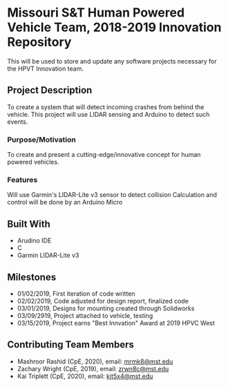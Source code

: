 # Missouri S&T Human Powered Vehicle Team, 2018-2019 Innovation Repository
This will be used to store and update any software projects necessary for the HPVT Innovation team.

## Project Description
To create a system that will detect incoming crashes from behind the vehicle. This project will use LIDAR sensing and Arduino to detect such events.
### Purpose/Motivation
To create and present a cutting-edge/innovative concept for human powered vehicles. 
### Features
Will use Garmin's LIDAR-Lite v3 sensor to detect collision
Calculation and control will be done by an Arduino Micro

## Built With
- Arudino IDE
- C
- Garmin LIDAR-Lite v3

## Milestones
- 01/02/2019, First iteration of code written
- 02/02/2019, Code adjusted for design report, finalized code
- 03/01/2019, Designs for mounting created through Solidworks
- 03/09/2919, Project attached to vehicle, testing
- 03/15/2019, Project earns "Best Innvation" Award at 2019 HPVC West

## Contributing Team Members
- Mashroor Rashid (CpE, 2020), email: mrmk8@mst.edu
- Zachary Wright (CpE, 2019), email: zrwn8c@mst.edu
- Kai Triplett (CpE, 2020), email: kjt5x4@mst.edu
